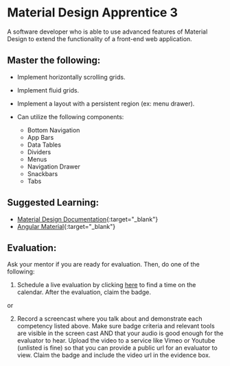 # Material Design Apprentice 3

A software developer who is able to use advanced features of Material Design to extend the functionality of a front-end web application.

## Master the following:

- Implement horizontally scrolling grids.
- Implement fluid grids.
- Implement a layout with a persistent region (ex: menu drawer).
- Can utilize the following components:

  - Bottom Navigation
  - App Bars
  - Data Tables
  - Dividers
  - Menus
  - Navigation Drawer
  - Snackbars
  - Tabs

## Suggested Learning:

- [Material Design Documentation](https://material.io/){:target="\_blank"}
- [Angular Material](https://material.angular.io/){:target="\_blank"}

## Evaluation:

Ask your mentor if you are ready for evaluation. Then, do one of the following:

1. Schedule a live evaluation by clicking [here](https://api.logro.io/widget/appointment/codex-evals/full-stack) to find a time on the calendar. After the evaluation, claim the badge.

or

2. Record a screencast where you talk about and demonstrate each competency listed above. Make sure badge criteria and relevant tools are visible in the screen cast AND that your audio is good enough for the evaluator to hear. Upload the video to a service like Vimeo or Youtube (unlisted is fine) so that you can provide a public url for an evaluator to view. Claim the badge and include the video url in the evidence box.
